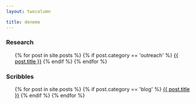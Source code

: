 ```yaml
---
layout: twocolumn

title: deneme
---
```

 <h3>Research</h3>
 <ul>
   {% for post in site.posts %}
     {% if post.category == 'outreach' %}
       <a href="{{ post.url }}"><span style="color:black">{{ post.title }}</span></a>
     {% endif %}
   {% endfor %}
 </ul>
<p></p>

 <h3>Scribbles</h3>
 <ul>
 {% for post in site.posts %}
     {% if post.category == 'blog' %}
       <a href="{{ post.url }}"><span style="color:black">{{ post.title }}</span></a>
     {% endif %}
   {% endfor %}
 </ul>




<!---
<ul>
  {% for post in site.posts %}
    <li>
      <a href="{{ post.url }}"><span style="color:black">{{ post.title }}</span></a>
    </li>
  {% endfor %}
</ul>
-->

<!---
<iframe width="100%" height="120" scrolling="no" frameborder="no" src="https://w.soundcloud.com/player/?url=https%3A//api.soundcloud.com/tracks/113787209&amp;auto_play=false&amp;hide_related=false&amp;show_comments=true&amp;show_user=true&amp;show_reposts=false&amp;visual=true"></iframe>
-->
